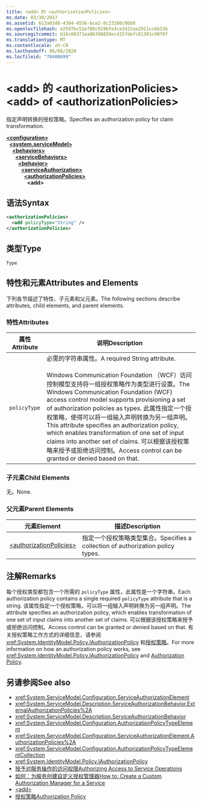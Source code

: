 ```yaml
---
title: <add> 的 <authorizationPolicies>
ms.date: 03/30/2017
ms.assetid: 613a03d8-4384-4556-bce2-8c23286c0bb0
ms.openlocfilehash: e2597bc51e788c919bfe3ce3422ae2911cc6b33b
ms.sourcegitcommit: b16c00371ea06398859ecd157defc81301c9070f
ms.translationtype: MT
ms.contentlocale: zh-CN
ms.lasthandoff: 06/06/2020
ms.locfileid: "70400699"
---
```

# <a name="add-of-authorizationpolicies"></a><span data-ttu-id="9eea9-102">\<add> 的 \<authorizationPolicies></span><span class="sxs-lookup"><span data-stu-id="9eea9-102">\<add> of \<authorizationPolicies></span></span>
<span data-ttu-id="9eea9-103">指定声明转换的授权策略。</span><span class="sxs-lookup"><span data-stu-id="9eea9-103">Specifies an authorization policy for claim transformation.</span></span>  
  
[**\<configuration>**](../configuration-element.md)\
&nbsp;&nbsp;[**\<system.serviceModel>**](system-servicemodel.md)\
&nbsp;&nbsp;&nbsp;&nbsp;[**\<behaviors>**](behaviors.md)\
&nbsp;&nbsp;&nbsp;&nbsp;&nbsp;&nbsp;[**\<serviceBehaviors>**](servicebehaviors.md)\
&nbsp;&nbsp;&nbsp;&nbsp;&nbsp;&nbsp;&nbsp;&nbsp;[**\<behavior>**](behavior-of-servicebehaviors.md)\
&nbsp;&nbsp;&nbsp;&nbsp;&nbsp;&nbsp;&nbsp;&nbsp;&nbsp;&nbsp;[**\<serviceAuthorization>**](serviceauthorization-element.md)\
&nbsp;&nbsp;&nbsp;&nbsp;&nbsp;&nbsp;&nbsp;&nbsp;&nbsp;&nbsp;&nbsp;&nbsp;[**\<authorizationPolicies>**](authorizationpolicies.md)\
&nbsp;&nbsp;&nbsp;&nbsp;&nbsp;&nbsp;&nbsp;&nbsp;&nbsp;&nbsp;&nbsp;&nbsp;&nbsp;&nbsp;**\<add>**  
  
## <a name="syntax"></a><span data-ttu-id="9eea9-104">语法</span><span class="sxs-lookup"><span data-stu-id="9eea9-104">Syntax</span></span>  
  
```xml  
<authorizationPolicies>
  <add policyType="String" />
</authorizationPolicies>
```  
  
## <a name="type"></a><span data-ttu-id="9eea9-105">类型</span><span class="sxs-lookup"><span data-stu-id="9eea9-105">Type</span></span>  
 `Type`  
  
## <a name="attributes-and-elements"></a><span data-ttu-id="9eea9-106">特性和元素</span><span class="sxs-lookup"><span data-stu-id="9eea9-106">Attributes and Elements</span></span>  
 <span data-ttu-id="9eea9-107">下列各节描述了特性、子元素和父元素。</span><span class="sxs-lookup"><span data-stu-id="9eea9-107">The following sections describe attributes, child elements, and parent elements.</span></span>  
  
### <a name="attributes"></a><span data-ttu-id="9eea9-108">特性</span><span class="sxs-lookup"><span data-stu-id="9eea9-108">Attributes</span></span>  
  
|<span data-ttu-id="9eea9-109">属性</span><span class="sxs-lookup"><span data-stu-id="9eea9-109">Attribute</span></span>|<span data-ttu-id="9eea9-110">说明</span><span class="sxs-lookup"><span data-stu-id="9eea9-110">Description</span></span>|  
|---------------|-----------------|  
|`policyType`|<span data-ttu-id="9eea9-111">必需的字符串属性。</span><span class="sxs-lookup"><span data-stu-id="9eea9-111">A required String attribute.</span></span><br /><br /> <span data-ttu-id="9eea9-112">Windows Communication Foundation （WCF）访问控制模型支持将一组授权策略作为类型进行设置。</span><span class="sxs-lookup"><span data-stu-id="9eea9-112">The Windows Communication Foundation (WCF) access control model supports provisioning a set of authorization policies as types.</span></span> <span data-ttu-id="9eea9-113">此属性指定一个授权策略，使得可以将一组输入声明转换为另一组声明。</span><span class="sxs-lookup"><span data-stu-id="9eea9-113">This attribute specifies an authorization policy, which enables transformation of one set of input claims into another set of claims.</span></span> <span data-ttu-id="9eea9-114">可以根据该授权策略来授予或拒绝访问控制。</span><span class="sxs-lookup"><span data-stu-id="9eea9-114">Access control can be granted or denied based on that.</span></span>|  
  
### <a name="child-elements"></a><span data-ttu-id="9eea9-115">子元素</span><span class="sxs-lookup"><span data-stu-id="9eea9-115">Child Elements</span></span>  
 <span data-ttu-id="9eea9-116">无。</span><span class="sxs-lookup"><span data-stu-id="9eea9-116">None.</span></span>  
  
### <a name="parent-elements"></a><span data-ttu-id="9eea9-117">父元素</span><span class="sxs-lookup"><span data-stu-id="9eea9-117">Parent Elements</span></span>  
  
|<span data-ttu-id="9eea9-118">元素</span><span class="sxs-lookup"><span data-stu-id="9eea9-118">Element</span></span>|<span data-ttu-id="9eea9-119">描述</span><span class="sxs-lookup"><span data-stu-id="9eea9-119">Description</span></span>|  
|-------------|-----------------|  
|[\<authorizationPolicies>](authorizationpolicies.md)|<span data-ttu-id="9eea9-120">指定一个授权策略类型集合。</span><span class="sxs-lookup"><span data-stu-id="9eea9-120">Specifies a collection of authorization policy types.</span></span>|  
  
## <a name="remarks"></a><span data-ttu-id="9eea9-121">注解</span><span class="sxs-lookup"><span data-stu-id="9eea9-121">Remarks</span></span>  
 <span data-ttu-id="9eea9-122">每个授权类型都包含一个所需的 `policyType` 属性，此属性是一个字符串。</span><span class="sxs-lookup"><span data-stu-id="9eea9-122">Each authorization policy contains a single required `policyType` attribute that is a string.</span></span> <span data-ttu-id="9eea9-123">该属性指定一个授权策略，可以将一组输入声明转换为另一组声明。</span><span class="sxs-lookup"><span data-stu-id="9eea9-123">The attribute specifies an authorization policy, which enables transformation of one set of input claims into another set of claims.</span></span> <span data-ttu-id="9eea9-124">可以根据该授权策略来授予或拒绝访问控制。</span><span class="sxs-lookup"><span data-stu-id="9eea9-124">Access control can be granted or denied based on that.</span></span> <span data-ttu-id="9eea9-125">有关授权策略工作方式的详细信息，请参阅 <xref:System.IdentityModel.Policy.IAuthorizationPolicy> 和[授权策略](../../../wcf/samples/authorization-policy.md)。</span><span class="sxs-lookup"><span data-stu-id="9eea9-125">For more information on how an authorization policy works, see <xref:System.IdentityModel.Policy.IAuthorizationPolicy> and [Authorization Policy](../../../wcf/samples/authorization-policy.md).</span></span>  
  
## <a name="see-also"></a><span data-ttu-id="9eea9-126">另请参阅</span><span class="sxs-lookup"><span data-stu-id="9eea9-126">See also</span></span>

- <xref:System.ServiceModel.Configuration.ServiceAuthorizationElement>
- <xref:System.ServiceModel.Description.ServiceAuthorizationBehavior.ExternalAuthorizationPolicies%2A>
- <xref:System.ServiceModel.Description.ServiceAuthorizationBehavior>
- <xref:System.ServiceModel.Configuration.AuthorizationPolicyTypeElement>
- <xref:System.ServiceModel.Configuration.ServiceAuthorizationElement.AuthorizationPolicies%2A>
- <xref:System.ServiceModel.Configuration.AuthorizationPolicyTypeElementCollection>
- <xref:System.IdentityModel.Policy.IAuthorizationPolicy>
- [<span data-ttu-id="9eea9-127">授予对服务操作的访问权限</span><span class="sxs-lookup"><span data-stu-id="9eea9-127">Authorizing Access to Service Operations</span></span>](../../../wcf/samples/authorizing-access-to-service-operations.md)
- [<span data-ttu-id="9eea9-128">如何：为服务创建自定义授权管理器</span><span class="sxs-lookup"><span data-stu-id="9eea9-128">How to: Create a Custom Authorization Manager for a Service</span></span>](../../../wcf/extending/how-to-create-a-custom-authorization-manager-for-a-service.md)
- [\<add>](add-of-authorizationpolicies.md)
- [<span data-ttu-id="9eea9-129">授权策略</span><span class="sxs-lookup"><span data-stu-id="9eea9-129">Authorization Policy</span></span>](../../../wcf/samples/authorization-policy.md)

